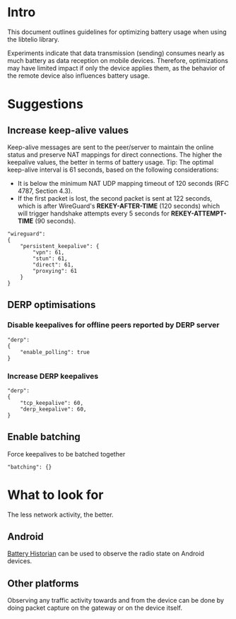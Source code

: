 # Intro
This document outlines guidelines for optimizing battery usage when using the libtelio library.

Experiments indicate that data transmission (sending) consumes nearly as much battery as data reception on mobile devices.
Therefore, optimizations may have limited impact if only the device applies them, as the behavior of the
remote device also influences battery usage.

# Suggestions
## Increase keep-alive values
Keep-alive messages are sent to the peer/server to maintain the online status and preserve NAT mappings for direct connections.
The higher the keepalive values, the better in terms of battery usage.
Tip: The optimal keep-alive interval is 61 seconds, based on the following considerations:
- It is below the minimum NAT UDP mapping timeout of 120 seconds (RFC 4787, Section 4.3).
- If the first packet is lost, the second packet is sent at 122 seconds, which is after WireGuard's **REKEY-AFTER-TIME** (120 seconds) 
which will trigger handshake attempts every 5 seconds for **REKEY-ATTEMPT-TIME** (90 seconds).

```
"wireguard":
{
    "persistent_keepalive": {
        "vpn": 61,
        "stun": 61,
        "direct": 61,
        "proxying": 61
    }
}
```

## DERP optimisations
### Disable keepalives for offline peers reported by DERP server
```
"derp":
{
    "enable_polling": true
}
```

### Increase DERP keepalives
```
"derp":
{
    "tcp_keepalive": 60,
    "derp_keepalive": 60,
}
```

## Enable batching
Force keepalives to be batched together
```
"batching": {}
```

# What to look for
The less network activity, the better.

## Android
[Battery Historian](https://developer.android.com/topic/performance/power/setup-battery-historian)
can be used to observe the radio state on Android devices.

## Other platforms
Observing any traffic activity towards and from the device can be done by doing packet capture
on the gateway or on the device itself.

